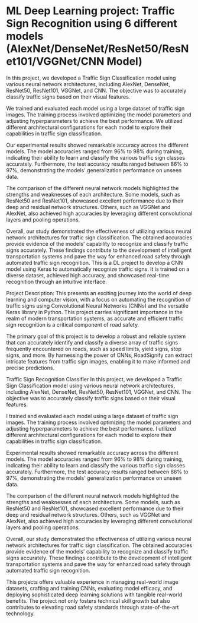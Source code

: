 # ML Deep Learning project: Traffic Sign Recognition using 6 different models (AlexNet/DenseNet/ResNet50/ResNet101/VGGNet/CNN Model)

In this project, we developed a Traffic Sign Classification model using various neural network architectures, including AlexNet, DenseNet, ResNet50, ResNet101, VGGNet, and CNN. The objective was to accurately classify traffic signs based on their visual features.

We trained and evaluated each model using a large dataset of traffic sign images. The training process involved optimizing the model parameters and adjusting hyperparameters to achieve the best performance. We utilized different architectural configurations for each model to explore their capabilities in traffic sign classification.

Our experimental results showed remarkable accuracy across the different models. The model accuracies ranged from 96% to 98% during training, indicating their ability to learn and classify the various traffic sign classes accurately. Furthermore, the test accuracy results ranged between 86% to 97%, demonstrating the models' generalization performance on unseen data.

The comparison of the different neural network models highlighted the strengths and weaknesses of each architecture. Some models, such as ResNet50 and ResNet101, showcased excellent performance due to their deep and residual network structures. Others, such as VGGNet and AlexNet, also achieved high accuracies by leveraging different convolutional layers and pooling operations.

Overall, our study demonstrated the effectiveness of utilizing various neural network architectures for traffic sign classification. The obtained accuracies provide evidence of the models' capability to recognize and classify traffic signs accurately. These findings contribute to the development of intelligent transportation systems and pave the way for enhanced road safety through automated traffic sign recognition.
This is a DL project to develop a CNN model using Keras to automatically recognize traffic signs. It is trained on a diverse dataset, achieved high accuracy, and showcased real-time recognition through an intuitive interface.

Project Description:
This presents an exciting journey into the world of deep learning and computer vision, with a focus on automating the recognition of traffic signs using Convolutional Neural Networks (CNNs) and the versatile Keras library in Python. This project carries significant importance in the realm of modern transportation systems, as accurate and efficient traffic sign recognition is a critical component of road safety.

The primary goal of this project is to develop a robust and reliable system that can accurately identify and classify a diverse array of traffic signs frequently encountered on roads, such as speed limits, yield signs, stop signs, and more. By harnessing the power of CNNs, RoadSignify can extract intricate features from traffic sign images, enabling it to make informed and precise predictions.

Traffic Sign Recognition Classifier
In this project, we developed a Traffic Sign Classification model using various neural network architectures, including AlexNet, DenseNet, ResNet50, ResNet101, VGGNet, and CNN. The objective was to accurately classify traffic signs based on their visual features.

I trained and evaluated each model using a large dataset of traffic sign images. The training process involved optimizing the model parameters and adjusting hyperparameters to achieve the best performance. I utilized different architectural configurations for each model to explore their capabilities in traffic sign classification.

Experimental results showed remarkable accuracy across the different models. The model accuracies ranged from 96% to 98% during training, indicating their ability to learn and classify the various traffic sign classes accurately. Furthermore, the test accuracy results ranged between 86% to 97%, demonstrating the models' generalization performance on unseen data.

The comparison of the different neural network models highlighted the strengths and weaknesses of each architecture. Some models, such as ResNet50 and ResNet101, showcased excellent performance due to their deep and residual network structures. Others, such as VGGNet and AlexNet, also achieved high accuracies by leveraging different convolutional layers and pooling operations.

Overall, our study demonstrated the effectiveness of utilizing various neural network architectures for traffic sign classification. The obtained accuracies provide evidence of the models' capability to recognize and classify traffic signs accurately. These findings contribute to the development of intelligent transportation systems and pave the way for enhanced road safety through automated traffic sign recognition.

This projects offers valuable experience in managing real-world image datasets, crafting and training CNNs, evaluating model efficacy, and deploying sophisticated deep learning solutions with tangible real-world benefits. The project not only fosters technical skill growth but also contributes to elevating road safety standards through state-of-the-art technology.
